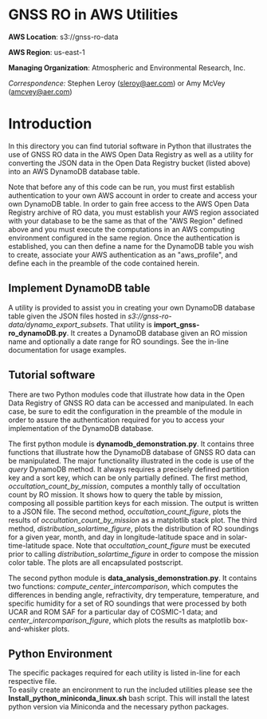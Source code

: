 GNSS RO in AWS Utilities
============================================

**AWS Location**: s3://gnss-ro-data

**AWS Region**: us-east-1  

**Managing Organization**: Atmospheric and Environmental Research, Inc.

*Correspondence:* Stephen Leroy (sleroy@aer.com) or Amy McVey (amcvey@aer.com)


# Introduction

In this directory you can find tutorial software in Python that illustrates
the use of GNSS RO data in the AWS Open Data Registry as well as a utility
for converting the JSON data in the Open Data Registry bucket (listed above)
into an AWS DynamoDB database table.

Note that before any of this code can be run, you must first establish
authentication to your own AWS account in order to create and access your
own DynamoDB table. In order to gain free access to the AWS Open Data
Registry archive of RO data, you must establish your AWS region associated
with your database to be the same as that of the "AWS Region" defined above
and you must execute the computations in an AWS computing environment
configured in the same region. Once the authentication is established, you
can then define a name for the DynamoDB table you wish to create, associate
your AWS authentication as an "aws_profile", and define each in the
preamble of the code contained herein.

## Implement DynamoDB table

A utility is provided to assist you in creating your own DynamoDB database
table given the JSON files hosted in *s3://gnss-ro-data/dynamo_export_subsets*.
That utility is **import_gnss-ro_dynamoDB.py**. It creates a DynamoDB database
given an RO mission name and optionally a date range for RO soundings. See
the in-line documentation for usage examples.

## Tutorial software

There are two Python modules code that illustrate how data in the Open Data
Registry of GNSS RO data can be accessed and manipulated. In each case,
be sure to edit the configuration in the preamble of the module in order to
assure the authentication required for you to access your implementation of
the DynamoDB database.

The first python module is **dynamodb_demonstration.py**. It contains three
functions that illustrate how the DynamoDB database of GNSS RO data can be
manipulated. The major functionality illustrated in the code is use of the
*query* DynamoDB method. It always requires a precisely defined partition
key and a sort key, which can be only partially defined. The first method,
*occultation_count_by_mission*, computes a monthly tally of occultation
count by RO mission. It shows how to query the table by mission, composing
all possible partition keys for each mission. The output is written to a
JSON file. The second method, *occultation_count_figure*, plots the results
of *occultation_count_by_mission* as a matplotlib stack plot. The third
method, *distribution_solartime_figure*, plots the distribution of RO
soundings for a given year, month, and day in longitude-latitude space and
in solar-time-latitude space. Note that *occultation_count_figure* must
be executed prior to calling *distribution_solartime_figure* in order to
compose the mission color table. The plots are all encapsulated postscript.

The second python module is **data_analysis_demonstration.py**. It contains
two functions: *compute_center_intercomparison*, which computes the
differences in bending angle, refractivity, dry temperature, temperature,
and specific humidity for a set of RO soundings that were processed by
both UCAR and ROM SAF for a particular day of COSMIC-1 data; and
*center_intercomparison_figure*, which plots the results as matplotlib
box-and-whisker plots.

## Python Environment

The specific packages required for each utility is listed in-line for each respective file.  
To easily create an encironment to run the included utilities please see the
**Install_python_miniconda_linux.sh** bash script.  This will install the latest
python version via Miniconda and the necessary python packages.
